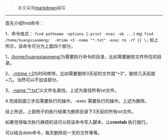 >本文采用[markdown](http://www.bootcdn.cn/markdown.js/)编写
***
首先介绍find命令：

1．命令格式：
`
    find pathname -options [-print -exec -ok ...]
`
eg:
`
    find /home/huangxiaomeng/  -mtime +3 -name "*.txt" -exec rm -rf {} \;
`
如上所示，该命令可分为上面四个部分，

1，[/home/huangxiaomeng/]()为需要执行命令的目录，比如需要删除文件所在的目录。

2，[-mtime +3]()为时间修饰，比如需要删除3天前的文件就“+3”，删除几天前就+几。当然可以不加该部分。

3，[-name "*.txt"]()以文件名查找。上述为查找所有txt文件。

4.完成前面三步后需要执行的操作。-exec 需要执行的操作。上述为删除。

综上所述，上面例子的执行结果为删除目录下3天前的所有txt文件。

如果觉得每次执行麻烦的话可以将该命令写入脚本，让**crontab** 执行就行。

可以结合*date*命令，每天删除前一天的文件等等。